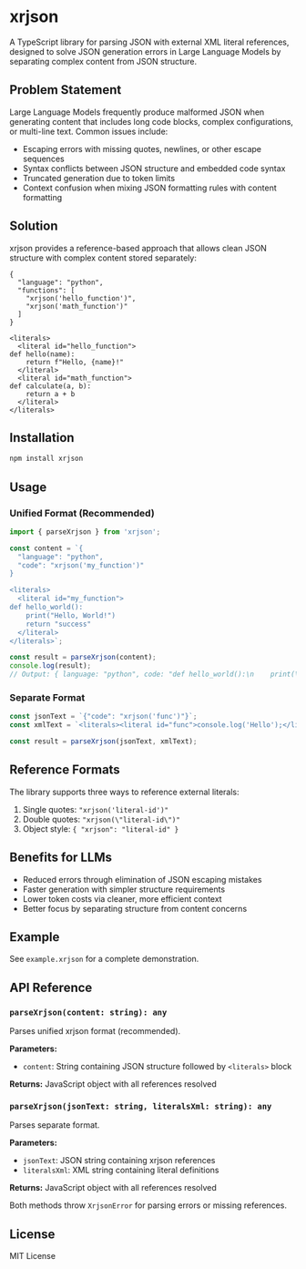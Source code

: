 # xrjson

A TypeScript library for parsing JSON with external XML literal references, designed to solve JSON generation errors in Large Language Models by separating complex content from JSON structure.

## Problem Statement

Large Language Models frequently produce malformed JSON when generating content that includes long code blocks, complex configurations, or multi-line text. Common issues include:

- Escaping errors with missing quotes, newlines, or other escape sequences
- Syntax conflicts between JSON structure and embedded code syntax
- Truncated generation due to token limits
- Context confusion when mixing JSON formatting rules with content formatting

## Solution

xrjson provides a reference-based approach that allows clean JSON structure with complex content stored separately:

```xrjson
{
  "language": "python",
  "functions": [
    "xrjson('hello_function')",
    "xrjson('math_function')"
  ]
}

<literals>
  <literal id="hello_function">
def hello(name):
    return f"Hello, {name}!"
  </literal>
  <literal id="math_function">
def calculate(a, b):
    return a + b
  </literal>
</literals>
```

## Installation

```bash
npm install xrjson
```

## Usage

### Unified Format (Recommended)

```typescript
import { parseXrjson } from 'xrjson';

const content = `{
  "language": "python", 
  "code": "xrjson('my_function')"
}

<literals>
  <literal id="my_function">
def hello_world():
    print("Hello, World!")
    return "success"
  </literal>
</literals>`;

const result = parseXrjson(content);
console.log(result);
// Output: { language: "python", code: "def hello_world():\n    print(\"Hello, World!\")\n    return \"success\"" }
```

### Separate Format

```typescript
const jsonText = `{"code": "xrjson('func')"}`;
const xmlText = `<literals><literal id="func">console.log('Hello');</literal></literals>`;

const result = parseXrjson(jsonText, xmlText);
```

## Reference Formats

The library supports three ways to reference external literals:

1. Single quotes: `"xrjson('literal-id')"` 
2. Double quotes: `"xrjson(\"literal-id\")"`
3. Object style: `{ "xrjson": "literal-id" }`

## Benefits for LLMs

- Reduced errors through elimination of JSON escaping mistakes
- Faster generation with simpler structure requirements
- Lower token costs via cleaner, more efficient context
- Better focus by separating structure from content concerns

## Example

See `example.xrjson` for a complete demonstration.

## API Reference

### `parseXrjson(content: string): any`
Parses unified xrjson format (recommended).

**Parameters:**
- `content`: String containing JSON structure followed by `<literals>` block

**Returns:** JavaScript object with all references resolved

### `parseXrjson(jsonText: string, literalsXml: string): any`  
Parses separate format.

**Parameters:**
- `jsonText`: JSON string containing xrjson references
- `literalsXml`: XML string containing literal definitions

**Returns:** JavaScript object with all references resolved

Both methods throw `XrjsonError` for parsing errors or missing references.

## License

MIT License